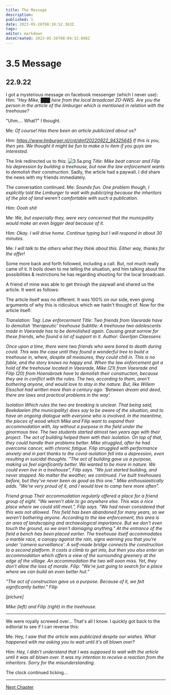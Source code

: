 ```yaml
---
title: The Message
description: 
published: 1
date: 2023-05-26T08:10:52.363Z
tags: 
editor: markdown
dateCreated: 2023-05-26T08:04:32.898Z
---
```


# 3.5 Message

## 22.9.22

I got a mysterious message on facebook messenger (which I never use):
Him:
*"Hey Mike, ███ here from the local broadcast ZO-NWS. Are you the person in the article of the *limburger* which is mentioned in relation with the treehouse?*

"Uhm.... What?" I thought.

Me:
*Of course! Has there been an article publicized about us?*

Him:
*https://www.limburger.nl/cnt/dmf20220922_94325645
If this is you, then yes.
We thought it might be fun to make a tv item if you guys are interested.*

The link redirected us to this:
![3.5a.png](/treehouse_story/3.5a.png)
*Title: Mike beat cancer and Filip his depression by building a treehouse, but now the law enforcement wants to demolish their construction.*
Sadly, the article had a paywall. I did share the news with my friends immediately.

The conversation continued.
Me:
*Sounds fun. One problem though, I explicitly told the *Limburger* to wait with publicizing because the inheritors of the plot of land weren't comfortable with such a publication.*

Him:
*Oooh shit*

Me:
*We, but especially they, were very concerned that the municpality would make an even bigger deal because of it.*

Him:
*Okay. I will drive home. Continue typing but I will respond in about 30 minutes.*

Me:
*I will talk to the others what they think about this. Either way, thanks for the offer!*

Some more back and forth followed, including a call. But, not much really came of it. It boils down to me telling the situation, and him talking about the possibilities & restrictions he has regarding shooting for the local broadcast.

A friend of mine was able to get through the paywall and shared us the article. It went as follows:

The article itself was no different. It was 100% on our side, even giving arguments of why this is ridiculous which we hadn't thought of. Now for the article itself:

*Translation: 
Tag: Law enforcerment
Title: Two friends from Vaesrade have to demolish 'therapeutic' treehouse
Subtitle: A treehouse two adolescents made in Vaesrade has to be demolished again. Causing great sorrow for these friends, who found a lot of support in it.
Author: Geertjan Claessens*

*Once upon a time, there were two friends who were bored to death during covid. This was the case until they found a wonderful tree to build a treehouse in, where, despite all measures, they could chill in.
This is no fable, and the story knows no happy end. When the law enforcement got a hold of the treehouse located in Vaesrade, Mike (21) from Vaesrade and Filip (20) from Hoensbroek have to demolish their construction, because they are in conflict with the rules. The two, according to them, aren't bothering anyone, and would love to stay in the nature. But, like Willem Elsschot had written more than a century ago: 'Between dream and deed, there are laws and practical problems in the way'.*

*Isolation
Which rules the two are breaking is unclear. That being said, Beekdaelen (the municipality) does say to be aware of the situation, and to have an ongoing dialogue with everyone who is involved. In the meantime, the pieces of wood which Mike and Filip want to expand their accommodation with, lay without a purpose in the field under the ginormous tree.
The two students started almost two years ago with their project. The act of building helped them with their isolation. On top of that, they could handle their problems better. Mike struggled, after he had overcome cancer, with chronic fatigue. Filip struggled with performance anxiety and in part thanks to the covid-isolation fell into a depression, even resulting in suicidal thoughts. "The act of building gave us a purpose, making us feel significantly better. We wanted to be more in nature. We could even live in a treehouse", Filip says. "We just started building, and never stopped. No matter the weather, we continued. I've built treehouses before, but they've never been as good as this one." Mike enthousiastically adds. "We're very proud of it, and I would love to camp here more often".*

*Friend group
Their accommodation regularly offered a place for a friend group of eight. "We weren't able to go anywhere else. This was a nice place where we could still meet.", Filip says. "We had never considered that this was not allowed. This field has been abandoned for many years, so we weren't bothering anyone. According to the law enforcement, this area is an area of landscaping and archaeological importance. But we don't even touch the ground, so we aren't damaging anything."
At the entrance of the field a bench has been placed earlier. The treehouse itself accommodates a marble race, a canopy against the rain, signs warning you that you're under 'camera surveillance'. A self-made bridge connects the construction to a second platform. It costs a climb to get into, but then you also enter an accommodation which offers a view of the surrounding greenery at the edge of the village. An accommodation the two will soon miss. Yet, they don't allow the loss of morale. Filip: "We're just going to search for a place where we can build an even better hut."*

*"The act of construction gave us a purpose. Because of it, we felt significantly better." Filip*

*[picture]*

*Mike (left) and Filip (right) in the treehouse.*

---

We were royally screwed over... That's all I know. I quickly got back to the editorial to see if I can reverse this:

Me:
*Hey, I saw that the article was publicized despite our wishes. What happened with me asking you to wait until it's all blown over?*

Him:
*Hey, I didn't understand that I was supposed to wait with the article until it was all blown over. It was my intention to receive a reaction from the inheritors. Sorry for the misunderstanding.*

The clock continued ticking...

---

[Next Chapter](https://cahcaw.nl/en/3_6_Flabbergasted)